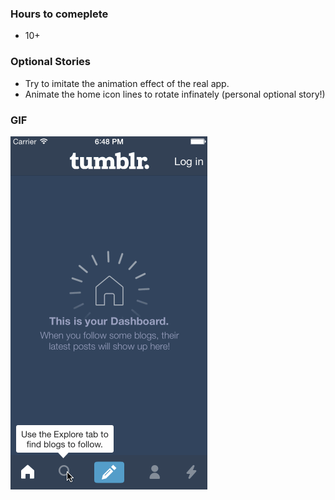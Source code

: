 ### Hours to comeplete
- 10+

### Optional Stories
- Try to imitate the animation effect of the real app.
- Animate the home icon lines to rotate infinately (personal optional story!)

### GIF
![Newsfeed](tumblr.gif)
